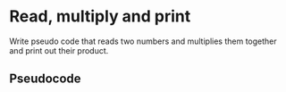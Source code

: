 # Read, multiply and print

Write pseudo code that reads two numbers and multiplies them together and print out their product.

## Pseudocode

